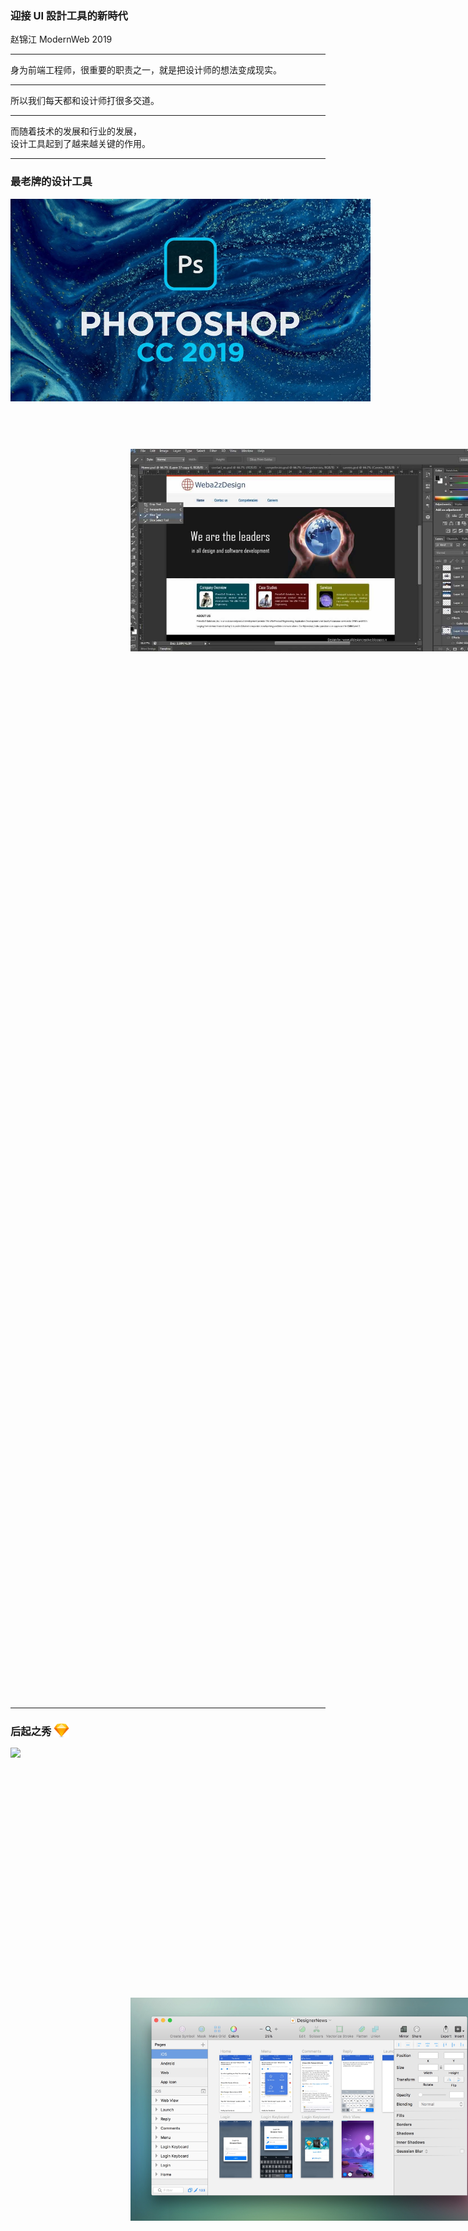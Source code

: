### 迎接 UI 設計工具的新時代

赵锦江 ModernWeb 2019

<!-- 現如今我們前端工程師越來越多討論技術和實現，但越來越少討論設計。設計工具是前端工程師長期以來一直在被動接受的一樣東西。隨著行業的發展，隨著設計本身的發展，也隨著 UI 技術的發展，設計工具是否已經發生，或者會在將來發生變化？它又會如何影響我們的工作？我們能在這其中主動做些什麼？希望可以藉此機會跟大家一起探討。 -->

----

<!-- backgroundImage: design2fe.png -->

身为前端工程师，很重要的职责之一，就是把设计师的想法变成现实。

----

<!-- backgroundImage: teamwork.jpg -->

所以我们每天都和设计师打很多交道。

----

<!-- backgroundImage: tools.jpg -->

而随着技术的发展和行业的发展，  
设计工具起到了越来越关键的作用。

----

### 最老牌的设计工具

<div style="position: relative; width: 80vw; height: 60vh;">
  <img style="position: absolute; top: 10vh; left: 20vw; width: 60vw;" src="ps-screenshot.jpg" />
  <img style="position: absolute; top: 0; left: 0; width: 60vw;" src="ps.jpg" />
</div>

----

### 后起之秀 <img src="logo-sketch.png" class="logo" />

<div style="position: relative; width: 80vw; height: 60vh;">
  <img style="position: absolute; top: 0; left: 0; width: 60vw;" src="sketch-screenshot-2.png" />
  <img style="position: absolute; top: 10vh; left: 20vw; width: 60vw;" src="sketch-screenshot.jpeg" />
</div>

----

### <img src="logo-sketch.png" class="logo" /> 更精准的产品定位

- 更轻量，界面更简化
- 对矢量设计更友善
- 导出可用素材更方便
- 更友善的扩展插件平台

<credits>educba.com - Photoshop vs Sketch | Top 7 Useful Difference To Know</credits>

----

<!-- backgroundImage: tools.jpg -->

除此之外，还有哪些设计工作会主流地借助工具来完成？

----

<!-- backgroundImage: tools.jpg -->

- 头脑风暴、知识管理、素材收集……  
  (前端工程师不可见)
- 线框图设计、视觉设计、原型设计  
  (前端工程师可见)

----

- 笔 ✏️ + 纸 📄 (或各式手绘应用)
- Sketch <img src="logo-sketch.png" class="logo" /> / PhotoShop <img src="logo-ps.png" class="logo" />
- Axure <img src="logo-axure.png" class="logo" />
- GoogleDrive <img src="logo-google-drive.svg" class="logo" /> / <img src="logo-dropbox.svg" class="logo" />

----

<!-- icons, graph -->

### 前端工程师的日常

- 交互评审：看 <img src="logo-axure.png" class="logo" /> 演示
- 视觉评审：看 <img src="logo-sketch.png" class="logo" /> / <img src="logo-ps.png" class="logo" /> 演示
- 技术实现：下载、丈量、切割、导出
- 设计还原评审？测试？

----

这种状态持续了很长一段时间……

----

最近大家可能陆续发现了  
更多新的设计工具

<img src="logo-invision.svg" class="logo" /> <img src="logo-figma.svg" class="logo" /> <img src="logo-sketch-cloud.svg" class="logo" /> <img src="logo-adobe-xd.svg" class="logo" /> <img src="logo-framer.png" class="logo" /> <img src="logo-zeplin.svg" class="logo" /> <img src="logo-marvel.svg" class="logo" />

----

究竟发生了什么？

设计工具存在问题吗？有哪些问题？

----

<!-- backgroundImage: markup.png -->

### 1. 丈量的问题

----

### 看一些例子……

![](case-markup-1.png)

----

### 实际上……

![](case-markup-2.png)

----

### 只通过截图还原 Bootstrap

![](case-bootstrap.png)

----

### 问题整理

- 可能存在多种理解
- 设计规律没有直观体现

----

### 其它更多问题

- 刚好差一像素不对称的设计
- 半透明颜色值
- ...

----

<!-- backgroundImage: markup.png -->

### 2. 布局的问题

----

### 绝对定位，标注需要重新换算

![](case-markup-3.png)

----

### 绝对定位，标注需要重新换算

![](case-markup-4.png)

----

也引申出了布局层次和样式继承的问题

也引申出了对动态内容的控制力问题

----

### “不会自动撑开”

![](case-flexibility.png)

----

### 3. 响应性问题

<small>(responsive/flexible design)</small>

----

- 屏幕宽度(默认)是可变的  
  但设计工具的画布宽度是固定的
- 屏幕高度(默认)是可滚动的  
  但设计工具的画布高度是固定的

----

### 更特殊的例子：“开机画面”

<div style="display: flex;">
  <img style="margin-right: 1em;" src="case-responsive-design-1.png" />
  <img style="margin-right: 1em;" src="case-responsive-design-2.png" />
  <img src="case-responsive-design-3.png" />
</div>

----

### 更多细节

- 多语言问题
- 用户浏览器偏好问题
- 缩放控制问题
- 平台设计差异问题……

----

### 4. 质量保障

----

“……X 项目做到快上线的时候，老板发现一个控件的设计细节的不合理，然后大家从组件级别开始返工……”

----

- 代码的质量可以通过  
  lint + review + test 来保障
- 设计稿的质量如何保障？  
  (包括技术可行性的因素)

----

<!-- backgroundImage: design-drafts.png -->

### 5. “中看不中用”的设计

- 设计师履历中的作品都很精美
- 但实际最终交付的是另外一回事

----

<!-- backgroundImage: design-drafts.png -->

“那都是技术人员的问题”

“白瞎了这么漂亮的设计”

----

<!-- backgroundImage: app-layout.png -->

### 6. 从设计到开发，重复脑力思考

----

<!-- backgroundImage: app-layout-markup.png -->

- 前端工程师实际需要从设计的角度重新理解和分解设计师的意图
- 但其实设计师已经思考过一次了
- 可惜的是这些思考并无法完整的通过设计稿体现和传递

<credits>Guardian Design System</credits>

----

<!-- backgroundImage: app-layout-markup.png -->

有的时候双份的思考和理解成本也无形中增加了项目的成本和复杂度

<credits>Guardian Design System</credits>

----

<!-- backgroundImage: contract.jpg -->

### 7. 缺乏对交付的规范定义

- 技术交付：API
- 设计如何定义交付？

----

<!-- backgroundImage: contract.jpg -->

- 如何交付动画？
- 可以再多举个例子吗？
- 设计做到怎样的程度算完成？
- 设计师什么时候可以抽身？
- 前端工程师经过反复沟通才会踏实

----

<!-- backgroundImage: idea.jpg -->

### 8. 单向的协作方式

- 工程师被动接受设计师交付的设计
- 那么设计师如何确定技术可行性？
- 或又如何保障创意设计的实现？

----

<!-- backgroundImage: should-designers-code.png -->

### Should Designer Code?

----

<!-- backgroundImage: should-designers-code.png -->

### 好的设计需要足够的专业参考

- 但建筑设计师应该去施工吗？
- 不懂建筑可以做好建筑设计吗？

可以不去做，但需要能理解

----

<!-- backgroundImage: traffic.jpg -->

### 9. 远离互联网产品的主流趋势

- 浏览器 + 云服务
- 自由分享和交流
- 借力繁荣开放的生态系统

----

<!-- backgroundImage: bg-tools.png -->

### 10. 和主流工程化系统隔离

- Github vs. GoogleDrive/Dropbox
- 版本控制和分支管理
- npm、各式各样的前端工具

----

### 其它更多话题

动画设计问题  
原型设计问题  
??? AR/VR 产品怎么设计 😱 ???

<small>……还都处在更原始的阶段</small>

<!--
- 主流设计工具都是静态画布
- 动画还处于“纯手工打造”的阶段
- 设计周期长，需要反复尝试，没有行业统一的工具和规范
- 交付成本高，没有适合的交付方式，重度依赖面对面沟通
- 局部更新
- 模态框
-->

----

以上……

丈量、布局、响应性、质量保障、还原度低、重复劳动、交付不严谨、单向协作、远离主流趋势、远离工程化系统

----

### 总结原因

1. 没有真实的运行环境
1. 缺乏足够健壮的工程环境和生态
1. 协作平台和流程有很大改进空间
1. 远离 Browser + Cloud 的主流模式
1. 缺乏对多层次系统性设计的支持

----

<!-- backgroundImage: gap.jpg -->

### 更深层的原因

前端从 UED 团队脱离之后，设计和前端在各自发展的同时渐行渐远，进而形成脱节的现象

<!-- <credits>蒋定宇</credits> -->

----

现在回头来看新出现的这些设计工具

基本都是在尝试解决上述问题

----

<!-- backgroundImage: tools-online.png -->

### 1. Browser + Cloud

----

### 2. 权限控制、分享、评注

![](tools-communication.png)

----

<!-- backgroundImage: tools-delivery.png -->
<!-- style: background-size: contain; background-color: #999; -->

### 3. 便于交付和演示

----

### <img src="logo-framer.png" class="logo" /> 真实运行环境 + 代码组件

<video style="max-width: 80vw; max-height: 60vh;" src="tools-code.mp4" autoplay loop></video>

----

但我觉得这些还不够

<small>因为问题没有完全解决</small>

----

<!-- backgroundImage: browser.png -->

### 1. 尚未充分利用浏览器

<small>真实环境和静态设计习惯并存  
关键是鼓励设计师拥抱真实环境</small>

----

<!-- backgroundImage: ecosystem.jpg -->

### 2. 尚未充分利用技术生态

仍有大量的工具和生态可以赋能

----

<!-- backgroundImage: workflow.jpg -->

### 3. 尚未改变协作流程

工作流程包括协作方式仍有改进的空间

----

<!-- backgroundImage: system.jpg -->

### 4. 尚未体现更明确的系统性

<small>可以对 Design System 更友好</small>

----

## 畅想未来

----

<!-- backgroundImage: browser.png -->

### 1. Web-based ✅

----

<!-- backgroundImage: cloud.jpg -->

### 2. 云端存储和协作 ✅

分享、审阅、版本控制、文档

----

<!-- backgroundImage: design-system.png -->

### 3. Design System 越来越重要

- 和 Web Components 一脉相承
- 比目前的 Atomic Design 更进一步
- 根据 OS 多样性而差异化

----

<!-- backgroundImage: article-atomic-design.png -->

### Atomic Design

![](atomic-design.png)

<credits>Brad Frost, Atomic Design</credits>

----

<!-- backgroundImage: article-atomic-design-1.png -->

<credits>Brad Frost, Atomic Design</credits>

----

<!-- backgroundImage: article-atomic-design-2.png -->

<credits>Brad Frost, Atomic Design</credits>

----

<!-- backgroundImage: more-details.jpg -->

让我们来尝试完善更多细节

----

<!-- style: background: white; -->

### “Atomic Design +”

![](atomic-design-plus.png)

----

<!-- backgroundImage: layers.jpg -->

### 4. 设计工具会分层次

----

<!-- backgroundImage: layers.jpg -->

> As products and services grow in complexity, it is increasingly difficult for one company—no matter how large—to specialize simultaneously in all domains that go into producing it.
> 
> <small>— Tiwana, Amrit. Platform Ecosystems</small>

----

<!-- backgroundImage: layers.jpg -->

- 用于更多不同层次的工作  
  日常工作轻量化
- 如同 <img src="logo-ps.png" class="logo" /> ➡️ <img src="logo-meitu.png" class="logo" />
- __工程师会更多的参与工具研发__

----

<!-- backgroundImage: mix.jpg -->

### 5. 设计与技术相互输入

- 新的文化 (也许)
- 新的能力要求 (也许)
- 更细致的协作流程 (也许)
- 新的团队结构 (也许)

----

### 6. 前端工程师的工作相应变化

1. “把 instance 变为 class”
1. 将数据绑定带到“BFF”
1. 点缀于各级设计工具中的代码
1. 和设计师碰撞想法，储备素材和工具

----

### 7. 更多研发工具

- 属于设计的测试框架
- 属于设计的部署和发布平台

----

<!-- tailwind.css -->

### 8. 更大胆的猜想

- 新的前端框架？
- 新的语言？
- 新的 IDE？

----

这几乎是今天分享的全部内容...

----

A Keynote without  
AR / VR / AI / Blockchain?

----

# Thanks

We still on the way!

<credits>all photos from pexels.com and unsplash.com</credits>

<!--

拱门
一半蓝图一半实物
绝对定位标注
开机画面 -> iPhone 4

-->

<!--

[{"0":"transform","1":"width","2":"z-index","3":"filter","filter":"blur(0.05vw) grayscale(20%) contrast(50%)","transform":"translate(0vw, 10vh) rotate(-30deg) scale(3)","width":"50vw","zIndex":"1"},{"0":"top","1":"transform","2":"width","3":"z-index","4":"filter","filter":"blur(0.05vw) grayscale(20%) contrast(50%)","top":"50vw","transform":"translate(-10vw, 20vh) rotate(20deg) scale(3)","width":"50vw","zIndex":"2"},{"0":"left","1":"transform","2":"width","3":"z-index","4":"filter","filter":"blur(0.05vw) grayscale(20%) contrast(50%)","left":"50vw","transform":"translate(80vw, 0vh) rotate(15deg) scale(3)","width":"50vw","zIndex":"3"},{"0":"left","1":"top","2":"transform","3":"width","4":"filter","filter":"blur(0.05vw) grayscale(20%) contrast(50%)","left":"50vw","top":"50vw","transform":"translate(50vw, 15vh) rotate(-10deg) scale(3)","width":"50vw"}]

-->

<!--

[{"0":"transform","1":"width","2":"z-index","3":"filter","transform":"translate(20vw, 20vh) rotate(5deg) scale(1)","width":"50vw","zIndex":"5"},{"0":"transform","1":"width","2":"z-index","3":"z-index","4":"filter","transform":"translate(60vw, 40vh) rotate(-20deg) scale(1)","width":"50vw","zIndex":"2"},{"0":"transform","1":"width","2":"z-index","3":"z-index","4":"filter","transform":"translate(70vw, -5vh) rotate(-5deg) scale(1)","width":"50vw","zIndex":"4"},{"0":"transform","1":"width","2":"z-index","3":"width","4":"filter","transform":"translate(-5vw, 55vh) rotate(10deg) scale(1)","width":"50vw","zIndex":"7"},{"0":"transform","1":"width","2":"z-index","transform":"translate(30vw, 65vh) rotate(-5deg) scale(1)","width":"50vw","zIndex":"8"},{"0":"transform","1":"width","2":"z-index","transform":"translate(-4vw, 8vh) rotate(-51deg) scale(1.5)","width":"50vw","zIndex":"3"},{"0":"transform","1":"width","2":"z-index","transform":"translate(26vw, -21vh) rotate(10deg) scale(1)","width":"50vw","zIndex":"3"}]

-->

<style>
.slide-content {
  background-image: url(bg.png)
}
.logo {
  height: 1.5em;
  vertical-align: bottom;
}
</style>
